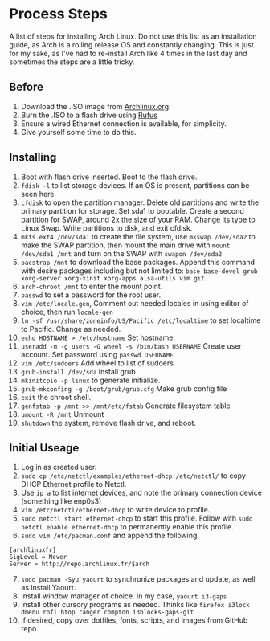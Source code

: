 # Process Steps
A list of steps for installing Arch Linux. Do not use this list as an installation guide, as Arch is a rolling release OS and constantly changing. This is just for my sake, as I've had to re-install Arch like 4 times in the last day and sometimes the steps are a little tricky.

## Before
1. Download the .ISO image from [Archlinux.org](https://www.archlinux.org/download/ "ArchLinux.org Download Page").
2. Burn the .ISO to a flash drive using [Rufus](http://rufus.akeo.ie/)
3. Ensure a wired Ethernet connection is available, for simplicity.
4. Give yourself some time to do this.

## Installing
1. Boot with flash drive inserted. Boot to the flash drive.
2. `fdisk -l` to list storage devices. If an OS is present, partitions can be seen here.
3. `cfdisk` to open the partition manager. Delete old partitions and write the primary partition for storage. Set sda1 to bootable. Create a second partition for SWAP, around 2x the size of your RAM. Change its type to Linux Swap. Write partitions to disk, and exit cfdisk.
4. `mkfs.ext4 /dev/sda1` to create the file system, use `mkswap /dev/sda2` to make the SWAP partition, then mount the main drive with `mount /dev/sda1 /mnt` and turn on the SWAP with `swapon /dev/sda2`
5. `pacstrap /mnt` to download the base packages. Append this command with desire packages including but not limited to: `base base-devel grub xorg-server xorg-xinit xorg-apps alsa-utils vim git`
6. `arch-chroot /mnt` to enter the mount point.
  1. `passwd` to set a password for the root user.
  2. `vim /etc/locale.gen`, Comment out needed locales in  using editor of choice, then run `locale-gen`
  3. `ln -sf /usr/share/zoneinfo/US/Pacific /etc/localtime` to set localtime to Pacific. Change as needed.
  4. `echo HOSTNAME > /etc/hostname` Set hostname.
  5. `useradd -m -g users -G wheel -s /bin/bash USERNAME` Create user account. Set password using `passwd USERNAME`
  6. `vim /etc/sudoers` Add wheel to list of sudoers.
  7. `grub-install /dev/sda` Install grub
  8. `mkinitcpio -p linux` to generate initialize.
  9. `grub-mkconfing -g /boot/grub/grub.cfg` Make grub config file
  10. `exit` the chroot shell.
7. `genfstab -p /mnt >> /mnt/etc/fstab` Generate filesystem table
8. `umount -R /mnt` Unmount
9. `shutdown` the system, remove flash drive, and reboot.

## Initial Useage
1. Log in as created user.
2. `sudo cp /etc/netctl/examples/ethernet-dhcp /etc/netctl/` to copy DHCP Ethernet profile to Netctl.
3. Use `ip a` to list internet devices, and note the primary connection device (something like enp0s3)
4. `vim /etc/netctl/ethernet-dhcp` to write device to profile.
5. `sudo netctl start ethernet-dhcp` to start this profile. Follow with `sudo netctl enable ethernet-dhcp` to permanently enable this profile.
6. `sudo vim /etc/pacman.conf` and append the following
```
[archlinuxfr]
SigLevel = Never
Server = http://repo.archlinux.fr/$arch
```
7. `sudo pacman -Syu yaourt` to synchronize packages and update, as well as install Yaourt.
8. Install window manager of choice. In my case, `yaourt i3-gaps`
9. Install other cursory programs as needed. Thinks like `firefox i3lock dmenu rofi htop ranger compton i3blocks-gaps-git `
10. If desired, copy over dotfiles, fonts, scripts, and images from GitHub repo.
